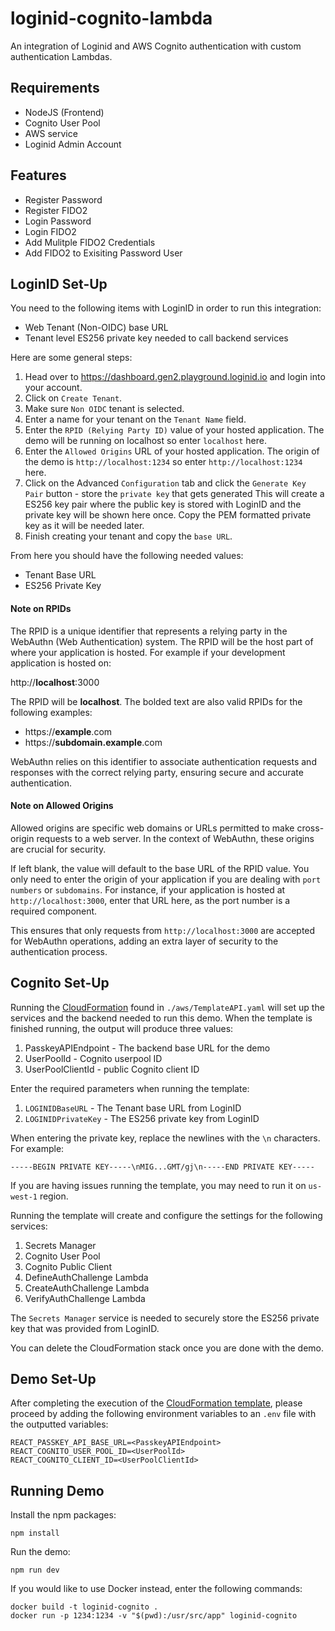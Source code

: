 # loginid-cognito-lambda

An integration of Loginid and AWS Cognito authentication with custom authentication Lambdas.

## Requirements

- NodeJS (Frontend)
- Cognito User Pool
- AWS service
- Loginid Admin Account

## Features

- Register Password
- Register FIDO2
- Login Password
- Login FIDO2
- Add Mulitple FIDO2 Credentials
- Add FIDO2 to Exisiting Password User

## LoginID Set-Up

You need to the following items with LoginID in order to run this integration:

- Web Tenant (Non-OIDC) base URL
- Tenant level ES256 private key needed to call backend services

Here are some general steps:

1. Head over to https://dashboard.gen2.playground.loginid.io and login into your account.
2. Click on `Create Tenant`.
3. Make sure `Non OIDC` tenant is selected.
4. Enter a name for your tenant on the `Tenant Name` field.
5. Enter the `RPID (Relying Party ID)` value of your hosted application. The demo will be running on localhost so enter `localhost` here.
6. Enter the `Allowed Origins` URL of your hosted application. The origin of the demo is `http://localhost:1234` so enter `http://localhost:1234` here.
7. Click on the Advanced `Configuration` tab and click the `Generate Key Pair` button - store the `private key` that gets generated
   This will create a ES256 key pair where the public key is stored with LoginID and the private key will be shown here once. Copy the PEM formatted private key as it will be needed later.
8. Finish creating your tenant and copy the `base URL`.

From here you should have the following needed values:

- Tenant Base URL
- ES256 Private Key

#### Note on RPIDs

The RPID is a unique identifier that represents a relying party in the WebAuthn (Web Authentication) system. The RPID will be the host part of where your application is hosted. For example if your development application is hosted on:

http://**localhost**:3000

The RPID will be **localhost**. The bolded text are also valid RPIDs for the following examples:

- https://**example**.com
- https://**subdomain.example**.com

WebAuthn relies on this identifier to associate authentication requests and responses with the correct relying party, ensuring secure and accurate authentication.

#### Note on Allowed Origins

Allowed origins are specific web domains or URLs permitted to make cross-origin requests to a web server. In the context of WebAuthn, these origins are crucial for security.

If left blank, the value will default to the base URL of the RPID value. You only need to enter the origin of your application if you are dealing with `port numbers` or `subdomains`. For instance, if your application is hosted at `http://localhost:3000`, enter that URL here, as the port number is a required component.

This ensures that only requests from `http://localhost:3000` are accepted for WebAuthn operations, adding an extra layer of security to the authentication process.

## Cognito Set-Up

Running the [CloudFormation](https://aws.amazon.com/cloudformation/) found in `./aws/TemplateAPI.yaml` will set up the services and the backend needed to run this demo. When the template is finished running, the output will produce three values:

1. PasskeyAPIEndpoint - The backend base URL for the demo
2. UserPoolId - Cognito userpool ID
3. UserPoolClientId - public Cognito client ID

Enter the required parameters when running the template:

1. `LOGINIDBaseURL` - The Tenant base URL from LoginID
2. `LOGINIDPrivateKey` - The ES256 private key from LoginID

When entering the private key, replace the newlines with the `\n` characters. For example:

```
-----BEGIN PRIVATE KEY-----\nMIG...GMT/gj\n-----END PRIVATE KEY-----
```

If you are having issues running the template, you may need to run it on `us-west-1` region.

Running the template will create and configure the settings for the following services:

1. Secrets Manager
2. Cognito User Pool
3. Cognito Public Client
4. DefineAuthChallenge Lambda
5. CreateAuthChallenge Lambda
6. VerifyAuthChallenge Lambda

The `Secrets Manager` service is needed to securely store the ES256 private key that was provided from LoginID.

You can delete the CloudFormation stack once you are done with the demo.

## Demo Set-Up

After completing the execution of the [CloudFormation template](#cognito-set-up), please proceed by adding the following environment variables to an `.env` file with the outputted variables:

```
REACT_PASSKEY_API_BASE_URL=<PasskeyAPIEndpoint>
REACT_COGNITO_USER_POOL_ID=<UserPoolId>
REACT_COGNITO_CLIENT_ID=<UserPoolClientId>
```

## Running Demo

Install the npm packages:

```
npm install
```

Run the demo:

```
npm run dev
```

If you would like to use Docker instead, enter the following commands:

```
docker build -t loginid-cognito .
docker run -p 1234:1234 -v "$(pwd):/usr/src/app" loginid-cognito
```
